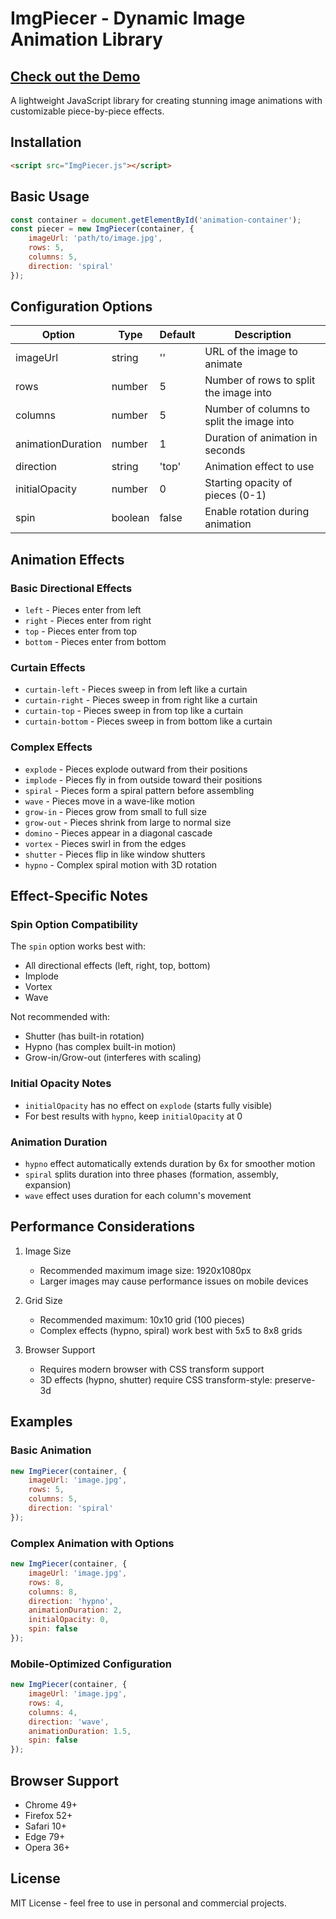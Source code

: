 # ImgPiecer - Dynamic Image Animation Library

## [Check out the Demo](https://yohn.github.io/ImgPiecer/index.html)

A lightweight JavaScript library for creating stunning image animations with customizable piece-by-piece effects.

## Installation

```html
<script src="ImgPiecer.js"></script>
```

## Basic Usage

```javascript
const container = document.getElementById('animation-container');
const piecer = new ImgPiecer(container, {
    imageUrl: 'path/to/image.jpg',
    rows: 5,
    columns: 5,
    direction: 'spiral'
});
```

## Configuration Options

| Option | Type | Default | Description |
|--------|------|---------|-------------|
| imageUrl | string | '' | URL of the image to animate |
| rows | number | 5 | Number of rows to split the image into |
| columns | number | 5 | Number of columns to split the image into |
| animationDuration | number | 1 | Duration of animation in seconds |
| direction | string | 'top' | Animation effect to use |
| initialOpacity | number | 0 | Starting opacity of pieces (0-1) |
| spin | boolean | false | Enable rotation during animation |

## Animation Effects

### Basic Directional Effects
- `left` - Pieces enter from left
- `right` - Pieces enter from right
- `top` - Pieces enter from top
- `bottom` - Pieces enter from bottom

### Curtain Effects
- `curtain-left` - Pieces sweep in from left like a curtain
- `curtain-right` - Pieces sweep in from right like a curtain
- `curtain-top` - Pieces sweep in from top like a curtain
- `curtain-bottom` - Pieces sweep in from bottom like a curtain

### Complex Effects
- `explode` - Pieces explode outward from their positions
- `implode` - Pieces fly in from outside toward their positions
- `spiral` - Pieces form a spiral pattern before assembling
- `wave` - Pieces move in a wave-like motion
- `grow-in` - Pieces grow from small to full size
- `grow-out` - Pieces shrink from large to normal size
- `domino` - Pieces appear in a diagonal cascade
- `vortex` - Pieces swirl in from the edges
- `shutter` - Pieces flip in like window shutters
- `hypno` - Complex spiral motion with 3D rotation

## Effect-Specific Notes

### Spin Option Compatibility
The `spin` option works best with:
- All directional effects (left, right, top, bottom)
- Implode
- Vortex
- Wave

Not recommended with:
- Shutter (has built-in rotation)
- Hypno (has complex built-in motion)
- Grow-in/Grow-out (interferes with scaling)

### Initial Opacity Notes
- `initialOpacity` has no effect on `explode` (starts fully visible)
- For best results with `hypno`, keep `initialOpacity` at 0

### Animation Duration
- `hypno` effect automatically extends duration by 6x for smoother motion
- `spiral` splits duration into three phases (formation, assembly, expansion)
- `wave` effect uses duration for each column's movement

## Performance Considerations

1. Image Size
   - Recommended maximum image size: 1920x1080px
   - Larger images may cause performance issues on mobile devices

2. Grid Size
   - Recommended maximum: 10x10 grid (100 pieces)
   - Complex effects (hypno, spiral) work best with 5x5 to 8x8 grids

3. Browser Support
   - Requires modern browser with CSS transform support
   - 3D effects (hypno, shutter) require CSS transform-style: preserve-3d

## Examples

### Basic Animation
```javascript
new ImgPiecer(container, {
    imageUrl: 'image.jpg',
    rows: 5,
    columns: 5,
    direction: 'spiral'
});
```

### Complex Animation with Options
```javascript
new ImgPiecer(container, {
    imageUrl: 'image.jpg',
    rows: 8,
    columns: 8,
    direction: 'hypno',
    animationDuration: 2,
    initialOpacity: 0,
    spin: false
});
```

### Mobile-Optimized Configuration
```javascript
new ImgPiecer(container, {
    imageUrl: 'image.jpg',
    rows: 4,
    columns: 4,
    direction: 'wave',
    animationDuration: 1.5,
    spin: false
});
```

## Browser Support
- Chrome 49+
- Firefox 52+
- Safari 10+
- Edge 79+
- Opera 36+

## License
MIT License - feel free to use in personal and commercial projects.
